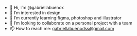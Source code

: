 - 👋 Hi, I’m @gabriellabuenox
- 👀 I’m interested in design
- 🌱 I’m currently learning figma, photoshop and illustrator 
- 💞️ I’m looking to collaborate on a personal project with a team
- 📫 How to reach me: gabriellabuenodss@gmail.com

<!---
gabriellabuenox/gabriellabuenox is a ✨ special ✨ repository because its `README.md` (this file) appears on your GitHub profile.
You can click the Preview link to take a look at your changes.
--->
